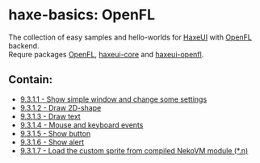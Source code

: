 haxe-basics: OpenFL
=========================

The collection of easy samples and hello-worlds for [HaxeUI](https://github.com/haxeui/haxeui-core) with [OpenFL](http://www.openfl.org/) backend.<br/>
Requre packages [OpenFL](http://www.openfl.org/learn/docs/getting-started/), [haxeui-core](https://github.com/haxeui/haxeui-core) and [haxeui-openfl](https://github.com/haxeui/haxeui-openfl).

## Contain:

* [9.3.1.1 - Show simple window and change some settings](./9.3.1.1_SimpleWindow/Source/Main.hx)
* [9.3.1.2 - Draw 2D-shape](./9.3.1.2_DrawShape/Source/Main.hx)
* [9.3.1.3 - Draw text](./9.3.1.3_DrawText/Source/Main.hx)
* [9.3.1.4 - Mouse and keyboard events](./9.3.1.4_MouseAndKeyboardEvents/Source/Main.hx)
* [9.3.1.5 - Show button](./9.3.1.5_ShowButton/Source/Main.hx)
* [9.3.1.6 - Show alert](./9.3.1.6_ShowAlert/Source/Main.hx)
* [9.3.1.7 - Load the custom sprite from compiled NekoVM module (*.n)](./9.3.1.7_SpriteFromNekoVMmodule)
